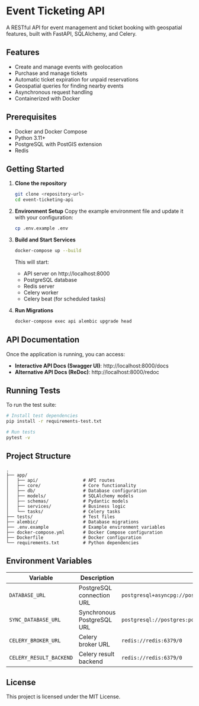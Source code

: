 # Event Ticketing API

A RESTful API for event management and ticket booking with geospatial features, built with FastAPI, SQLAlchemy, and Celery.

## Features

- Create and manage events with geolocation
- Purchase and manage tickets
- Automatic ticket expiration for unpaid reservations
- Geospatial queries for finding nearby events
- Asynchronous request handling
- Containerized with Docker

## Prerequisites

- Docker and Docker Compose
- Python 3.11+
- PostgreSQL with PostGIS extension
- Redis

## Getting Started

1. **Clone the repository**
   ```bash
   git clone <repository-url>
   cd event-ticketing-api
   ```

2. **Environment Setup**
   Copy the example environment file and update it with your configuration:
   ```bash
   cp .env.example .env
   ```

3. **Build and Start Services**
   ```bash
   docker-compose up --build
   ```
   This will start:
   - API server on http://localhost:8000
   - PostgreSQL database
   - Redis server
   - Celery worker
   - Celery beat (for scheduled tasks)

4. **Run Migrations**
   ```bash
   docker-compose exec api alembic upgrade head
   ```

## API Documentation

Once the application is running, you can access:

- **Interactive API Docs (Swagger UI)**: http://localhost:8000/docs
- **Alternative API Docs (ReDoc)**: http://localhost:8000/redoc

## Running Tests

To run the test suite:

```bash
# Install test dependencies
pip install -r requirements-test.txt

# Run tests
pytest -v
```

## Project Structure

```
.
├── app/
│   ├── api/                 # API routes
│   ├── core/                # Core functionality
│   ├── db/                  # Database configuration
│   ├── models/              # SQLAlchemy models
│   ├── schemas/             # Pydantic models
│   ├── services/            # Business logic
│   └── tasks/               # Celery tasks
├── tests/                   # Test files
├── alembic/                 # Database migrations
├── .env.example             # Example environment variables
├── docker-compose.yml       # Docker Compose configuration
├── Dockerfile               # Docker configuration
└── requirements.txt         # Python dependencies
```

## Environment Variables

| Variable | Description | Default |
|----------|-------------|---------|
| `DATABASE_URL` | PostgreSQL connection URL | `postgresql+asyncpg://postgres:postgres@db:5432/eventdb` |
| `SYNC_DATABASE_URL` | Synchronous PostgreSQL URL | `postgresql://postgres:postgres@db:5432/eventdb` |
| `CELERY_BROKER_URL` | Celery broker URL | `redis://redis:6379/0` |
| `CELERY_RESULT_BACKEND` | Celery result backend | `redis://redis:6379/0` |

## License

This project is licensed under the MIT License.